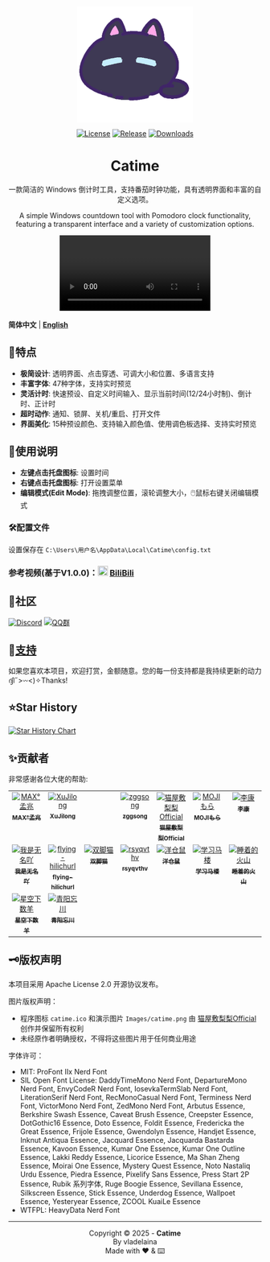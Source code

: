 <p align="center">
<a href="https://github.com/vladelaina/Catime" target="_blank">
<img align="center" alt="catime" width="230" src="Images/catime.png" />
</a>
  
</p>
<p align="center">
 <a href="https://github.com/vladelaina/Catime/blob/main/LICENSE"><img alt="License" src="https://img.shields.io/github/license/vladelaina/Catime?label=License" /></a>
 <a href="https://github.com/vladelaina/Catime/releases/latest"><img alt="Release" src="https://img.shields.io/github/release/vladelaina/Catime.svg?label=Release" /></a>
 <a href="https://github.com/vladelaina/Catime/releases"><img alt="Downloads" src="https://img.shields.io/github/downloads/vladelaina/Catime/total?label=Downloads" /></a>

</p>

<h1 align="center">Catime</h1>


<p align="center">一款简洁的 Windows 倒计时工具，支持番茄时钟功能，具有透明界面和丰富的自定义选项。</p>
<p align="center">A simple Windows countdown tool with Pomodoro clock functionality, featuring a transparent interface and a variety of customization options.</p>

<div align="center">
<video src="https://github.com/user-attachments/assets/9218f9f5-c3f8-4360-bdfe-e2fc12007738" autoplay loop></video>
</div>

**简体中文** | [**English**](./README_EN.md)


## 🌟特点

- **极简设计**: 透明界面、点击穿透、可调大小和位置、多语言支持
- **丰富字体**: 47种字体，支持实时预览
- **灵活计时**: 快速预设、自定义时间输入、显示当前时间(12/24小时制)、倒计时、正计时
- **超时动作**: 通知、锁屏、关机/重启、打开文件
- **界面美化**: 15种预设颜色、支持输入颜色值、使用调色板选择、支持实时预览

## 📑使用说明

- **左键点击托盘图标**: 设置时间
- **右键点击托盘图标**: 打开设置菜单
- **编辑模式(Edit Mode)**: 拖拽调整位置，滚轮调整大小，🖱️鼠标右键关闭编辑模式


### 🛠️配置文件
设置保存在 `C:\Users\用户名\AppData\Local\Catime\config.txt`

### 参考视频(基于V1.0.0)：<img src="https://www.bilibili.com/favicon.ico" width="20" height="20"> [BiliBili](https://www.bilibili.com/video/BV1ztFeeQEYP)


## 💭社区

 <a href="https://discord.gg/W3tW2gtp6g"><img alt="Discord" src="https://img.shields.io/badge/Discord-Catime-7289da?logo=discord&logoColor=white&color=7289da"/></a>
 <a href="https://qm.qq.com/q/LgscIMw9i0"><img alt="QQ群" src="https://img.shields.io/badge/QQ-1027327912-7289da?logo=qq&logoColor=white"/></a>
 
## 💖[支持](support.md)

如果您喜欢本项目，欢迎打赏，金额随意。您的每一份支持都是我持续更新的动力 ദ്ദി˶>𖥦<)✧Thanks!

## ⭐Star History

<a href="https://star-history.com/#vladelaina/Catime&Date">
    <img src="https://api.star-history.com/svg?repos=vladelaina/Catime&type=Date" height="420" alt="Star History Chart">
</a>


## ✨贡献者 

非常感谢各位大佬的帮助:
<table>
  <tbody>
    <tr>
      <td align="center" valign="top" width="14.28%"><a href="https://github.com/MadMaxChow"><img src="https://avatars.githubusercontent.com/u/13810505?v=4" width="100px;" alt="MAX°孟兆"/><br /><sub><b>MAX°孟兆</b></sub></a><br /></td>
      <td align="center" valign="top" width="14.28%"><a href="https://github.com/sumruler"><img src="https://avatars.githubusercontent.com/u/56953545?v=4" width="100px;" alt="XuJilong"/><br /><sub><b>XuJilong</b></sub></a><br /></td>
      <td width="14.28%"></td>
      <td align="center" valign="top" width="14.28%"><a href="https://github.com/ZGGSONG"><img src="https://avatars.githubusercontent.com/u/49741009?v=4" width="100px;" alt="zggsong"/><br /><sub><b>zggsong</b></sub></a><br /></td>
      <td align="center" valign="top" width="14.28%"><a href="https://space.bilibili.com/26087398"><img src="https://i1.hdslb.com/bfs/face/af55083fafbabb7815b09c32adca94139b3ab3f8.webp@240w_240h_1c_1s_!web-avatar-space-header.avif" width="100px;" alt="猫屋敷梨梨Official"/><br /><sub><b>猫屋敷梨梨Official</b></sub></a><br /></td>
      <td align="center" valign="top" width="14.28%"><a href="https://space.bilibili.com/6189012"><img src="https://i0.hdslb.com/bfs/face/e38f4197fddc38397732b61c3086cd6b280dd00e.jpg" width="100px;" alt="MOJIもら"/><br /><sub><b>MOJIもら</b></sub></a><br /></td>
      <td align="center" valign="top" width="14.28%"><a href="https://space.bilibili.com/475437261"><img src="https://i0.hdslb.com/bfs/face/a52c54f0098602b2934d828222aaf3895b06c9ec.jpg@240w_240h_1c_1s_!web-avatar-space-header.avif" width="100px;" alt="李康"/><br /><sub><b>李康</b></sub></a><br /></td>
    </tr>
    <tr>
      <td align="center" valign="top" width="14.28%"><a href="https://space.bilibili.com/1708573954"><img src="https://i1.hdslb.com/bfs/face/7fe7cfba25dd086f9b4dbb8433b5db237a5ff98b.jpg@240w_240h_1c_1s_!web-avatar-space-header.avif" width="100px;" alt="我是无名吖"/><br /><sub><b>我是无名吖</b></sub></a><br /></td>
      <td align="center" valign="top" width="14.28%"><a href="https://github.com/flying-hilichurl"><img src="https://avatars.githubusercontent.com/u/187168840?v=4" width="100px;" alt="flying-hilichurl"/><br /><sub><b>flying-hilichurl</b></sub></a><br /></td>
      <td align="center" valign="top" width="14.28%"><a href="https://space.bilibili.com/161061562"><img src="https://i1.hdslb.com/bfs/face/ffbffc12d4cb51d158210f26f45bb1b369eaf730.jpg@240w_240h_1c_1s_!web-avatar-space-header.avif" width="100px;" alt="双脚猫"/><br /><sub><b>双脚猫</b></sub></a><br />
</td>
      <td align="center" valign="top" width="14.28%"><a href="https://github.com/rsyqvthv"><img src="https://avatars.githubusercontent.com/u/2230369?v=4" width="100px;" alt="rsyqvthv"/><br /><sub><b>rsyqvthv</b></sub></a><br /></td>
      <td align="center" valign="top" width="14.28%"><a href="https://space.bilibili.com/297146893"><img src="https://i1.hdslb.com/bfs/face/60bd4649e39b9324998c0fede4dbc18a5baa7311.jpg@240w_240h_1c_1s_!web-avatar-space-header.avif" width="100px;" alt="洋仓鼠"/><br /><sub><b>洋仓鼠</b></sub></a><br /></td>
      <td align="center" valign="top" width="14.28%"><a href="https://space.bilibili.com/3546380188519387"><img src="https://i1.hdslb.com/bfs/face/a6396d677f543a173aa11f3d3cd2943a96121dda.jpg@240w_240h_1c_1s_!web-avatar-space-header.avif" width="100px;" alt="学习马楼"/><br /><sub><b>学习马楼</b></sub></a><br /></td>
      <td align="center" valign="top" width="14.28%"><a href="https://space.bilibili.com/8010065"><img src="https://i2.hdslb.com/bfs/face/118e5f530477e11326dbfb3692a0878fc92d303d.jpg@240w_240h_1c_1s_!web-avatar-space-header.avif" width="100px;" alt="睡着的火山"/><br /><sub><b>睡着的火山</b></sub></a><br /></td>
      <tr>
         <td align="center" valign="top" width="14.28%"><a href="https://space.bilibili.com/5549978"><img src="https://i2.hdslb.com/bfs/face/8da0d17a9d45bb66fb8758c4da378a145e1856ca.jpg@240w_240h_1c_1s_!web-avatar-space-header.avif" width="100px;" alt="星空下数羊"/><br /><sub><b>星空下数羊</b></sub></a><br /></td>
        <td align="center" valign="top" width="14.28%"><a href="https://space.bilibili.com/13129221"><img src="https://i2.hdslb.com/bfs/face/5a3c76d35af300d44111a50bde4b7acf45ad9621.jpg@128w_128h_1c_1s.webp" width="100px;" alt="青阳忘川"/><br /><sub><b>青阳忘川</b></sub></a><br /></td>
      </tr>
  </tbody>
</table>

## 🗝️版权声明

本项目采用 Apache License 2.0 开源协议发布。

图片版权声明：
- 程序图标 `catime.ico` 和演示图片 `Images/catime.png` 由 [猫屋敷梨梨Official](https://space.bilibili.com/26087398) 创作并保留所有权利
- 未经原作者明确授权，不得将这些图片用于任何商业用途

字体许可：
- MIT: ProFont IIx Nerd Font
- SIL Open Font License: 
  DaddyTimeMono Nerd Font, DepartureMono Nerd Font, EnvyCodeR Nerd Font, 
  IosevkaTermSlab Nerd Font, LiterationSerif Nerd Font, RecMonoCasual Nerd Font,
  Terminess Nerd Font, VictorMono Nerd Font, ZedMono Nerd Font,
  Arbutus Essence, Berkshire Swash Essence, Caveat Brush Essence, Creepster Essence,
  DotGothic16 Essence, Doto Essence, Foldit Essence, Fredericka the Great Essence,
  Frijole Essence, Gwendolyn Essence, Handjet Essence, Inknut Antiqua Essence,
  Jacquard Essence, Jacquarda Bastarda Essence, Kavoon Essence, Kumar One Essence,
  Kumar One Outline Essence, Lakki Reddy Essence, Licorice Essence, Ma Shan Zheng Essence,
  Moirai One Essence, Mystery Quest Essence, Noto Nastaliq Urdu Essence, Piedra Essence,
  Pixelify Sans Essence, Press Start 2P Essence, Rubik 系列字体, Ruge Boogie Essence,
  Sevillana Essence, Silkscreen Essence, Stick Essence, Underdog Essence,
  Wallpoet Essence, Yesteryear Essence, ZCOOL KuaiLe Essence
- WTFPL: HeavyData Nerd Font

---

<div align="center">

Copyright © 2025 - **Catime**\
By vladelaina\
Made with ❤️ & ⌨️

</div>

